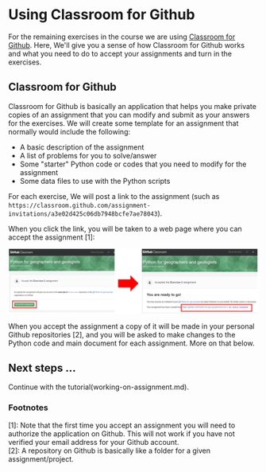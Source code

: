 # Using Classroom for Github
For the remaining exercises in the course we are using [Classroom for Github](https://github.com/education/classroom). 
Here, We'll give you a sense of how Classroom for Github works and what you need to do to accept your assignments and turn in the exercises.

## Classroom for Github
Classroom for Github is basically an application that helps you make private copies of an assignment that you can modify and 
submit as your answers for the exercises. We will create some template for an assignment that normally would include the following:

- A basic description of the assignment
- A list of problems for you to solve/answer
- Some "starter" Python code or codes that you need to modify for the assignment
- Some data files to use with the Python scripts

For each exercise, We will post a link to the assignment (such as `https://classroom.github.com/assignment-invitations/a3e02d425c06db7948bcfe7ae78043`). 

When you click the link, you will be taken to a web page where you can accept the assignment [1]:

![Accept GitHub classroom invitation](img/2_Accept_classroom_invitation.PNG)
 
When you accept the assignment a copy of it will be made in your personal Github repositories [2], and you will be asked to make changes to the Python code and main document for each assignment. More on that below.

## Next steps ...

Continue with the tutorial(working-on-assignment.md).

### Footnotes
[1]: Note that the first time you accept an assignment you will need to authorize the application on Github. This will not work if you have not verified your email address for your Github account.<br/>
[2]: A repository on Github is basically like a folder for a given assignment/project.

